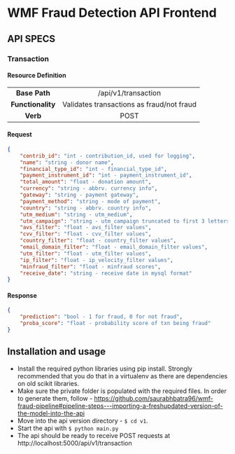 # WMF Fraud Detection API Frontend

## API SPECS

### Transaction

#### Resource Definition

|  |  |
:-----------:|:----------:
| **Base Path** | /api/v1/transaction |
| **Functionality** | Validates transactions as fraud/not fraud |
| **Verb** | POST |

#### Request
```json
{
	"contrib_id": "int - contribution_id, used for logging",
	"name": "string - donor name",
	"financial_type_id": "int - financial_type_id",
	"payment_instrument_id": "int - payment_instrument_id",
	"total_amount": "float - donation amount",
	"currency": "string - abbrv. currency info",
	"gateway": "string - payment gateway",
	"payment_method": "string - mode of payment",
	"country": "string - abbrv. country info",
	"utm_medium": "string - utm_medium",
	"utm_campaign": "string - utm_campaign truncated to first 3 letters",
	"avs_filter": "float - avs_filter values",
	"cvv_filter": "float - cvv_filter values",
	"country_filter": "float - country_filter values",
	"email_domain_filter": "float - email_domain_filter values",
	"utm_filter": "float - utm_filter values",
	"ip_filter": "float - ip_velocity_filter values",
	"minfraud_filter": "float - minfraud scores",
	"receive_date": "string - receive date in mysql format"
}
```
#### Response
```json
{
	"prediction": "bool - 1 for fraud, 0 for not fraud",
	"proba_score": "float - probability score of txn being fraud"
}
```

## Installation and usage
* Install the required python libraries using pip install. Strongly recommended that you do that in a virtualenv as there are dependencies on old scikit libraries.
* Make sure the private folder is populated with the required files. In order to generate them, follow - https://github.com/saurabhbatra96/wmf-fraud-pipeline#pipeline-steps---importing-a-freshupdated-version-of-the-model-into-the-api
* Move into the api version directory - `$ cd v1`.
* Start the api with `$ python main.py`
* The api should be ready to receive POST requests at http://localhost:5000/api/v1/transaction
